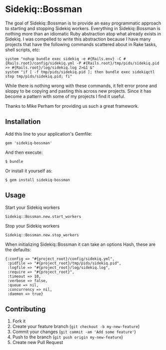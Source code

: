 # Sidekiq::Bossman

The goal of Sidekiq::Bossman is to provide an easy programmatic approach
to starting and stopping Sidekiq workers. Everything in Sidekiq::Bossman
is nothing more than an idiomatic Ruby abstraction atop what already exists in Sidekiq.
I was compelled to write this abstraction because I have many projects that
have the following commands scattered about in Rake tasks, shell scripts, etc:

    system "nohup bundle exec sidekiq -e #{Rails.env} -C #{Rails.root}/config/sidekiq.yml -P #{Rails.root}/tmp/pids/sidekiq.pid >> #{Rails.root}/log/sidekiq.log 2>&1 &"
    system "if [ -f tmp/pids/sidekiq.pid ]; then bundle exec sidekiqctl stop tmp/pids/sidekiq.pid; fi"

While there is nothing wrong with these commands, it felt error prone and sloppy to be
copying and pasting this across new projects. Since it has become a pattern with some of my projects I find
it useful.

Thanks to Mike Perham for providing us such a great framework.

## Installation

Add this line to your application's Gemfile:

    gem 'sidekiq-bossman'

And then execute:

    $ bundle

Or install it yourself as:

    $ gem install sidekiq-bossman

## Usage

Start your Sidekiq workers

    Sidekiq::Bossman.new.start_workers

Stop your Sidekiq workers

    Sidekiq::Bossman.new.stop_workers

When initializing Sidekiq::Bossman it can take an options Hash, these are the defaults:

    {:config => "#{project_root}/config/sidekiq.yml",
     :pidfile => "#{project_root}/tmp/pids/sidekiq.pid",
     :logfile => "#{project_root}/log/sidekiq.log",
     :require => "#{project_root}",
     :timeout => 10,
     :verbose => false,
     :queue => nil,
     :concurrency => nil,
     :daemon => true}


## Contributing

1. Fork it
2. Create your feature branch (`git checkout -b my-new-feature`)
3. Commit your changes (`git commit -am 'Add some feature'`)
4. Push to the branch (`git push origin my-new-feature`)
5. Create new Pull Request
